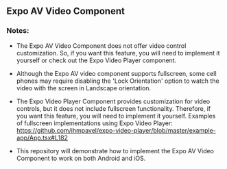 ## Expo AV Video Component

### Notes:

* The Expo AV Video Component does not offer video control customization. So, if you want this feature, you will need to implement it yourself or check out the Expo Video Player component.

* Although the Expo AV video component supports fullscreen, some cell phones may require disabling the 'Lock Orientation' option to watch the video with the screen in Landscape orientation.

* The Expo Video Player Component provides customization for video controls, but it does not include fullscreen functionality. Therefore, if you want this feature, you will need to implement it yourself. Examples of fullscreen implementations using Expo Video Player: https://github.com/ihmpavel/expo-video-player/blob/master/example-app/App.tsx#L182

* This repository will demonstrate how to implement the Expo AV Video Component to work on both Android and iOS.
